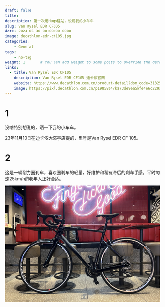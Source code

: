 ```yaml
---
draft: false
title: 
description: 第一次用Hugo建站，说说我的小车车
slug: Van Rysel EDR CF105
date: 2024-05-30 00:00:00+0000
image: decathlon-edr-cf105.jpg
categories:
    - General
tags:
    - no-tag
weight: 1       # You can add weight to some posts to override the default sorting (date descending)
links:
  - title: Van Rysel EDR CF105
    description: Van Rysel EDR CF105 迪卡侬官网
    website: https://www.decathlon.com.cn/product-detail?dsm_code=313256&model_code=8576788
    image: https://pixl.decathlon.com.cn/p1985864/k$73de9ea5bfe4e6c229a41f4d3b963493/content.webp
---
```


# 1

没啥特别想说的，晒一下我的小车车。

23年11月10日在迪卡侬大郊亭店提的，型号是Van Rysel EDR CF 105。

# 2

这是一辆耐力圈刹车，喜欢圈刹车的轻量，好维护和稍有滞后的刹车手感。平时匀速25km/h的老年人正好合适。

![Van Rysel EDR CF105](decathlon-edr-cf105.jpg "Van Rysel EDR CF105")


